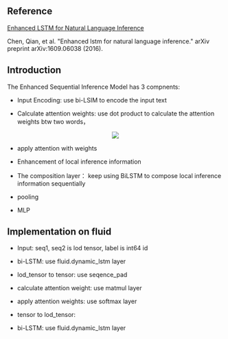 ## Reference

[Enhanced LSTM for Natural Language Inference](https://arxiv.org/abs/1609.06038)

Chen, Qian, et al. "Enhanced lstm for natural language inference." arXiv preprint arXiv:1609.06038 (2016).

## Introduction

The Enhanced Sequential Inference Model has 3 compnents:

- Input Encoding: use bi-LSIM to encode the input text

- Calculate attention weights: use dot product to calculate the attention weights btw two words，

<p align="center">
<img src="http://chart.googleapis.com/chart?cht=tx&chl=a^T*b"/>
</p>

- apply attention with weights

- Enhancement of local inference information

- The composition layer： keep using BiLSTM to compose local inference information sequentially

- pooling

- MLP

## Implementation on fluid

- Input: seq1, seq2 is lod tensor, label is int64 id

- bi-LSTM: use fluid.dynamic_lstm layer

- lod_tensor to tensor: use seqence_pad

- calculate attention weight: use matmul layer

- apply attention weights: use softmax layer

- tensor to lod_tensor: 

- bi-LSTM: use fluid.dynamic_lstm layer

